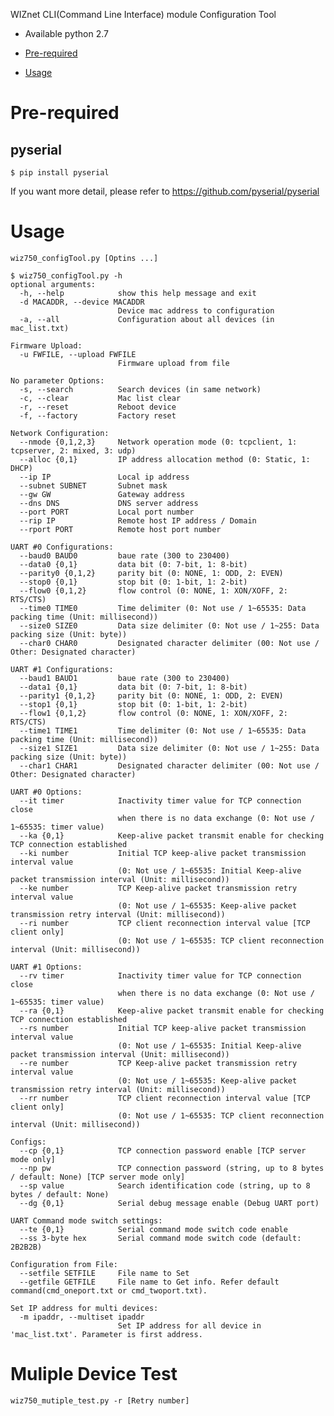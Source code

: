 WIZnet CLI(Command Line Interface) module Configuration Tool
- Available  python 2.7

- [Pre-required](#Pre-required)
- [Usage](#Usage)

# Pre-required

## pyserial

    $ pip install pyserial
If you want more detail, please refer to https://github.com/pyserial/pyserial

# Usage
    wiz750_configTool.py [Optins ...]
<pre><code>$ wiz750_configTool.py -h
optional arguments:
  -h, --help            show this help message and exit
  -d MACADDR, --device MACADDR
                        Device mac address to configuration
  -a, --all             Configuration about all devices (in mac_list.txt)

Firmware Upload:
  -u FWFILE, --upload FWFILE
                        Firmware upload from file

No parameter Options:
  -s, --search          Search devices (in same network)
  -c, --clear           Mac list clear
  -r, --reset           Reboot device
  -f, --factory         Factory reset

Network Configuration:
  --nmode {0,1,2,3}     Network operation mode (0: tcpclient, 1: tcpserver, 2: mixed, 3: udp)
  --alloc {0,1}         IP address allocation method (0: Static, 1: DHCP)
  --ip IP               Local ip address
  --subnet SUBNET       Subnet mask
  --gw GW               Gateway address
  --dns DNS             DNS server address
  --port PORT           Local port number
  --rip IP              Remote host IP address / Domain
  --rport PORT          Remote host port number

UART #0 Configurations:
  --baud0 BAUD0         baue rate (300 to 230400)
  --data0 {0,1}         data bit (0: 7-bit, 1: 8-bit)
  --parity0 {0,1,2}     parity bit (0: NONE, 1: ODD, 2: EVEN)
  --stop0 {0,1}         stop bit (0: 1-bit, 1: 2-bit)
  --flow0 {0,1,2}       flow control (0: NONE, 1: XON/XOFF, 2: RTS/CTS)
  --time0 TIME0         Time delimiter (0: Not use / 1~65535: Data packing time (Unit: millisecond))
  --size0 SIZE0         Data size delimiter (0: Not use / 1~255: Data packing size (Unit: byte))
  --char0 CHAR0         Designated character delimiter (00: Not use / Other: Designated character)

UART #1 Configurations:
  --baud1 BAUD1         baue rate (300 to 230400)
  --data1 {0,1}         data bit (0: 7-bit, 1: 8-bit)
  --parity1 {0,1,2}     parity bit (0: NONE, 1: ODD, 2: EVEN)
  --stop1 {0,1}         stop bit (0: 1-bit, 1: 2-bit)
  --flow1 {0,1,2}       flow control (0: NONE, 1: XON/XOFF, 2: RTS/CTS)
  --time1 TIME1         Time delimiter (0: Not use / 1~65535: Data packing time (Unit: millisecond))
  --size1 SIZE1         Data size delimiter (0: Not use / 1~255: Data packing size (Unit: byte))
  --char1 CHAR1         Designated character delimiter (00: Not use / Other: Designated character)

UART #0 Options:
  --it timer            Inactivity timer value for TCP connection close
                        when there is no data exchange (0: Not use / 1~65535: timer value)
  --ka {0,1}            Keep-alive packet transmit enable for checking TCP connection established
  --ki number           Initial TCP keep-alive packet transmission interval value
                        (0: Not use / 1~65535: Initial Keep-alive packet transmission interval (Unit: millisecond))
  --ke number           TCP Keep-alive packet transmission retry interval value
                        (0: Not use / 1~65535: Keep-alive packet transmission retry interval (Unit: millisecond))
  --ri number           TCP client reconnection interval value [TCP client only]
                        (0: Not use / 1~65535: TCP client reconnection interval (Unit: millisecond))

UART #1 Options:
  --rv timer            Inactivity timer value for TCP connection close
                        when there is no data exchange (0: Not use / 1~65535: timer value)
  --ra {0,1}            Keep-alive packet transmit enable for checking TCP connection established
  --rs number           Initial TCP keep-alive packet transmission interval value
                        (0: Not use / 1~65535: Initial Keep-alive packet transmission interval (Unit: millisecond))
  --re number           TCP Keep-alive packet transmission retry interval value
                        (0: Not use / 1~65535: Keep-alive packet transmission retry interval (Unit: millisecond))
  --rr number           TCP client reconnection interval value [TCP client only]
                        (0: Not use / 1~65535: TCP client reconnection interval (Unit: millisecond))

Configs:
  --cp {0,1}            TCP connection password enable [TCP server mode only]
  --np pw               TCP connection password (string, up to 8 bytes / default: None) [TCP server mode only]
  --sp value            Search identification code (string, up to 8 bytes / default: None)
  --dg {0,1}            Serial debug message enable (Debug UART port)

UART Command mode switch settings:
  --te {0,1}            Serial command mode switch code enable
  --ss 3-byte hex       Serial command mode switch code (default: 2B2B2B)

Configuration from File:
  --setfile SETFILE     File name to Set
  --getfile GETFILE     File name to Get info. Refer default command(cmd_oneport.txt or cmd_twoport.txt).

Set IP address for multi devices:
  -m ipaddr, --multiset ipaddr
                        Set IP address for all device in 'mac_list.txt'. Parameter is first address.</code></pre>

# Muliple Device Test
    wiz750_mutiple_test.py -r [Retry number]